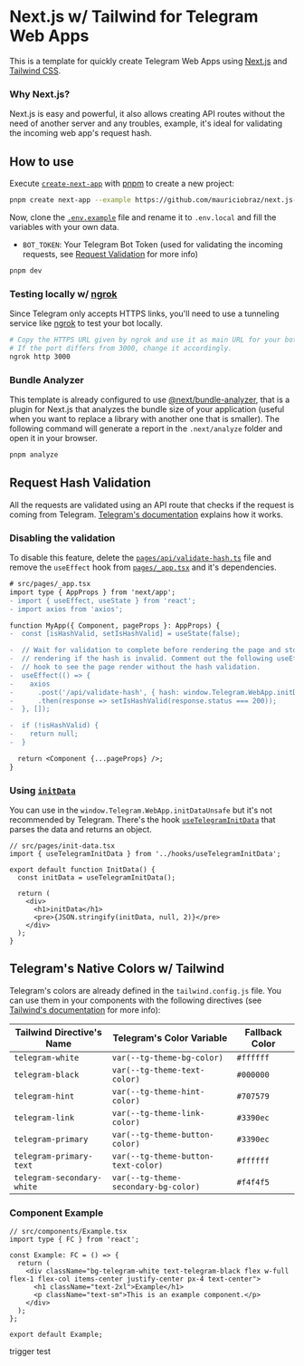 # Next.js w/ Tailwind for Telegram Web Apps

This is a template for quickly create Telegram Web Apps using [Next.js](https://nextjs.org/) and [Tailwind CSS](https://tailwindcss.com/).

### Why Next.js?

Next.js is easy and powerful, it also allows creating API routes without the need of another server and any troubles, example, it's ideal for validating the incoming web app's request hash.

## How to use

Execute [`create-next-app`](https://github.com/vercel/next.js/tree/canary/packages/create-next-app) with [pnpm](https://pnpm.io) to create a new project:

```bash
pnpm create next-app --example https://github.com/mauriciobraz/next.js-telegram-webapp your-app-name
```

Now, clone the [`.env.example`](.env.example) file and rename it to `.env.local` and fill the variables with your own data.

- `BOT_TOKEN`: Your Telegram Bot Token (used for validating the incoming requests, see [Request Validation](#request-validation) for more info)

```bash
pnpm dev
```

### Testing locally w/ [ngrok](https://ngrok.com/)

Since Telegram only accepts HTTPS links, you'll need to use a tunneling service like [ngrok](https://ngrok.com/) to test your bot locally.

```bash
# Copy the HTTPS URL given by ngrok and use it as main URL for your bot.
# If the port differs from 3000, change it accordingly.
ngrok http 3000
```

### Bundle Analyzer

This template is already configured to use [@next/bundle-analyzer](https://www.npmjs.com/package/@next/bundle-analyzer), that is a plugin for Next.js that analyzes the bundle size of your application (useful when you want to replace a library with another one that is smaller). The following command will generate a report in the `.next/analyze` folder and open it in your browser.

```bash
pnpm analyze
```

## Request Hash Validation

All the requests are validated using an API route that checks if the request is coming from Telegram. [Telegram's documentation](https://core.telegram.org/bots/webapps#validating-data-received-via-the-web-app) explains how it works.

### Disabling the validation

To disable this feature, delete the [`pages/api/validate-hash.ts`](src/pages/api/validate-hash.ts) file and remove the `useEffect` hook from [`pages/_app.tsx`](src/pages/_app.tsx) and it's dependencies.

```diff
# src/pages/_app.tsx
import type { AppProps } from 'next/app';
- import { useEffect, useState } from 'react';
- import axios from 'axios';

function MyApp({ Component, pageProps }: AppProps) {
-  const [isHashValid, setIsHashValid] = useState(false);

-  // Wait for validation to complete before rendering the page and stop the
-  // rendering if the hash is invalid. Comment out the following useEffect
-  // hook to see the page render without the hash validation.
-  useEffect(() => {
-    axios
-      .post('/api/validate-hash', { hash: window.Telegram.WebApp.initData })
-      .then(response => setIsHashValid(response.status === 200));
-  }, []);

-  if (!isHashValid) {
-    return null;
-  }

  return <Component {...pageProps} />;
}
```

### Using [`initData`](https://core.telegram.org/bots/webapps#webappinitdata)

You can use in the `window.Telegram.WebApp.initDataUnsafe` but it's not recommended by Telegram. There's the hook [`useTelegramInitData`](src/hooks/useTelegramInitData.ts) that parses the data and returns an object.

```tsx
// src/pages/init-data.tsx
import { useTelegramInitData } from '../hooks/useTelegramInitData';

export default function InitData() {
  const initData = useTelegramInitData();

  return (
    <div>
      <h1>initData</h1>
      <pre>{JSON.stringify(initData, null, 2)}</pre>
    </div>
  );
}
```

## Telegram's Native Colors w/ Tailwind

Telegram's colors are already defined in the `tailwind.config.js` file. You can use them in your components with the following directives (see [Tailwind's documentation](https://tailwindcss.com/docs/customizing-colors#using-custom-colors) for more info):

| Tailwind Directive's Name  | Telegram's Color Variable            | Fallback Color |
| -------------------------- | ------------------------------------ | -------------- |
| `telegram-white`           | `var(--tg-theme-bg-color)`           | `#ffffff`      |
| `telegram-black`           | `var(--tg-theme-text-color)`         | `#000000`      |
| `telegram-hint`            | `var(--tg-theme-hint-color)`         | `#707579`      |
| `telegram-link`            | `var(--tg-theme-link-color)`         | `#3390ec`      |
| `telegram-primary`         | `var(--tg-theme-button-color)`       | `#3390ec`      |
| `telegram-primary-text`    | `var(--tg-theme-button-text-color)`  | `#ffffff`      |
| `telegram-secondary-white` | `var(--tg-theme-secondary-bg-color)` | `#f4f4f5`      |

### Component Example

```tsx
// src/components/Example.tsx
import type { FC } from 'react';

const Example: FC = () => {
  return (
    <div className="bg-telegram-white text-telegram-black flex w-full flex-1 flex-col items-center justify-center px-4 text-center">
      <h1 className="text-2xl">Example</h1>
      <p className="text-sm">This is an example component.</p>
    </div>
  );
};

export default Example;
```

trigger test
